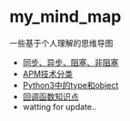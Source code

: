 # my_mind_map
一些基于个人理解的思维导图

* [同步、异步、阻塞、非阻塞](./sync_async_blocking_nonblocking)
* [APM技术分类](./APM_classification)
* [Python3中的type和object](./python3_type_object)
* [回调函数知识点](./callback_keypoint)
* watting for update..